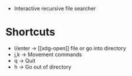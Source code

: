- Interactive recursive file searcher

# Shortcuts
- l/enter -> [[xdg-open]] file or go into directory
- j,k -> Movement commands
- q -> Quit
- h -> Go out of directory